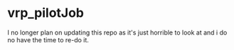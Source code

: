 # vrp_pilotJob

I no longer plan on updating this repo as it's just horrible to look at and i do no have the time to re-do it.

